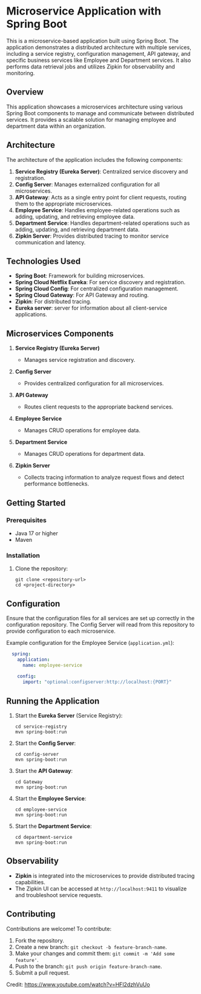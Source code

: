 
# Microservice Application with Spring Boot

This is a microservice-based application built using Spring Boot. The application demonstrates a distributed architecture with multiple services, including a service registry, configuration management, API gateway, and specific business services like Employee and Department services. It also performs data retrieval jobs and utilizes Zipkin for observability and monitoring.

## Overview

This application showcases a microservices architecture using various Spring Boot components to manage and communicate between distributed services. It provides a scalable solution for managing employee and department data within an organization.

## Architecture

The architecture of the application includes the following components:

1. **Service Registry (Eureka Server)**: Centralized service discovery and registration.
2. **Config Server**: Manages externalized configuration for all microservices.
3. **API Gateway**: Acts as a single entry point for client requests, routing them to the appropriate microservices.
4. **Employee Service**: Handles employee-related operations such as adding, updating, and retrieving employee data.
5. **Department Service**: Handles department-related operations such as adding, updating, and retrieving department data.
6. **Zipkin Server**: Provides distributed tracing to monitor service communication and latency.

## Technologies Used

- **Spring Boot**: Framework for building microservices.
- **Spring Cloud Netflix Eureka**: For service discovery and registration.
- **Spring Cloud Config**: For centralized configuration management.
- **Spring Cloud Gateway**: For API Gateway and routing.
- **Zipkin**: For distributed tracing.
- **Eureka server**: server for information about all client-service applications.

## Microservices Components

1. **Service Registry (Eureka Server)**
   - Manages service registration and discovery.
   
2. **Config Server**
   - Provides centralized configuration for all microservices.
   
3. **API Gateway**
   - Routes client requests to the appropriate backend services.
   
4. **Employee Service**
   - Manages CRUD operations for employee data.
   
5. **Department Service**
   - Manages CRUD operations for department data.
   
6. **Zipkin Server**
   - Collects tracing information to analyze request flows and detect performance bottlenecks.

## Getting Started

### Prerequisites

- Java 17 or higher
- Maven
  
### Installation

1. Clone the repository:

   ```
   git clone <repository-url>
   cd <project-directory>
   ```

## Configuration

Ensure that the configuration files for all services are set up correctly in the configuration repository. The Config Server will read from this repository to provide configuration to each microservice.

Example configuration for the Employee Service (`application.yml`):

```yaml
  spring:
    application:
      name: employee-service
  
    config:
      import: "optional:configserver:http://localhost:{PORT}"
```

## Running the Application

1. Start the **Eureka Server** (Service Registry):

   ```
   cd service-registry
   mvn spring-boot:run
   ```

2. Start the **Config Server**:

   ```
   cd config-server
   mvn spring-boot:run
   ```

3. Start the **API Gateway**:

   ```
   cd Gateway
   mvn spring-boot:run
   ```

4. Start the **Employee Service**:

   ```
   cd employee-service
   mvn spring-boot:run
   ```

5. Start the **Department Service**:

   ```
   cd department-service
   mvn spring-boot:run
   ```

## Observability

- **Zipkin** is integrated into the microservices to provide distributed tracing capabilities.
- The Zipkin UI can be accessed at `http://localhost:9411` to visualize and troubleshoot service requests.

## Contributing

Contributions are welcome! To contribute:

1. Fork the repository.
2. Create a new branch: `git checkout -b feature-branch-name`.
3. Make your changes and commit them: `git commit -m 'Add some feature'`.
4. Push to the branch: `git push origin feature-branch-name`.
5. Submit a pull request.


Credit: https://www.youtube.com/watch?v=HFl2dzhVuUo
